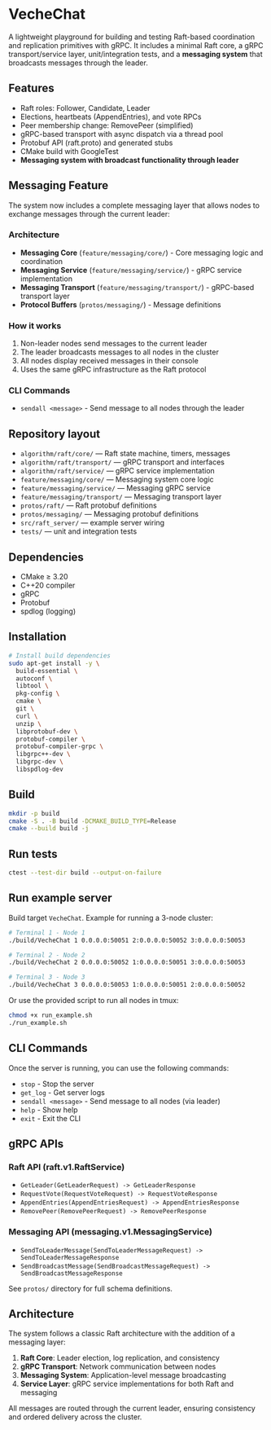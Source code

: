 # VecheChat

A lightweight playground for building and testing Raft-based coordination and replication primitives with gRPC. It includes a minimal Raft core, a gRPC transport/service layer, unit/integration tests, and a **messaging system** that broadcasts messages through the leader.

## Features
- Raft roles: Follower, Candidate, Leader
- Elections, heartbeats (AppendEntries), and vote RPCs
- Peer membership change: RemovePeer (simplified)
- gRPC-based transport with async dispatch via a thread pool
- Protobuf API (raft.proto) and generated stubs
- CMake build with GoogleTest
- **Messaging system with broadcast functionality through leader**

## Messaging Feature
The system now includes a complete messaging layer that allows nodes to exchange messages through the current leader:

### Architecture
- **Messaging Core** (`feature/messaging/core/`) - Core messaging logic and coordination
- **Messaging Service** (`feature/messaging/service/`) - gRPC service implementation
- **Messaging Transport** (`feature/messaging/transport/`) - gRPC-based transport layer
- **Protocol Buffers** (`protos/messaging/`) - Message definitions

### How it works
1. Non-leader nodes send messages to the current leader
2. The leader broadcasts messages to all nodes in the cluster
3. All nodes display received messages in their console
4. Uses the same gRPC infrastructure as the Raft protocol

### CLI Commands
- `sendall <message>` - Send message to all nodes through the leader

## Repository layout
- `algorithm/raft/core/` — Raft state machine, timers, messages
- `algorithm/raft/transport/` — gRPC transport and interfaces
- `algorithm/raft/service/` — gRPC service implementation
- `feature/messaging/core/` — Messaging system core logic
- `feature/messaging/service/` — Messaging gRPC service
- `feature/messaging/transport/` — Messaging transport layer
- `protos/raft/` — Raft protobuf definitions
- `protos/messaging/` — Messaging protobuf definitions
- `src/raft_server/` — example server wiring
- `tests/` — unit and integration tests

## Dependencies
- CMake ≥ 3.20
- C++20 compiler
- gRPC
- Protobuf
- spdlog (logging)

## Installation
```bash
# Install build dependencies
sudo apt-get install -y \
  build-essential \
  autoconf \
  libtool \
  pkg-config \
  cmake \
  git \
  curl \
  unzip \
  libprotobuf-dev \
  protobuf-compiler \
  protobuf-compiler-grpc \
  libgrpc++-dev \
  libgrpc-dev \
  libspdlog-dev
```

## Build
```bash
mkdir -p build
cmake -S . -B build -DCMAKE_BUILD_TYPE=Release
cmake --build build -j
```

## Run tests
```bash
ctest --test-dir build --output-on-failure
```

## Run example server
Build target `VecheChat`. Example for running a 3-node cluster:

```bash
# Terminal 1 - Node 1
./build/VecheChat 1 0.0.0.0:50051 2:0.0.0.0:50052 3:0.0.0.0:50053

# Terminal 2 - Node 2  
./build/VecheChat 2 0.0.0.0:50052 1:0.0.0.0:50051 3:0.0.0.0:50053

# Terminal 3 - Node 3
./build/VecheChat 3 0.0.0.0:50053 1:0.0.0.0:50051 2:0.0.0.0:50052
```

Or use the provided script to run all nodes in tmux:
```bash
chmod +x run_example.sh
./run_example.sh
```

## CLI Commands
Once the server is running, you can use the following commands:
- `stop` - Stop the server
- `get_log` - Get server logs
- `sendall <message>` - Send message to all nodes (via leader)
- `help` - Show help
- `exit` - Exit the CLI

## gRPC APIs
### Raft API (raft.v1.RaftService)
- `GetLeader(GetLeaderRequest) -> GetLeaderResponse`
- `RequestVote(RequestVoteRequest) -> RequestVoteResponse`
- `AppendEntries(AppendEntriesRequest) -> AppendEntriesResponse`
- `RemovePeer(RemovePeerRequest) -> RemovePeerResponse`

### Messaging API (messaging.v1.MessagingService)
- `SendToLeaderMessage(SendToLeaderMessageRequest) -> SendToLeaderMessageResponse`
- `SendBroadcastMessage(SendBroadcastMessageRequest) -> SendBroadcastMessageResponse`

See `protos/` directory for full schema definitions.

## Architecture
The system follows a classic Raft architecture with the addition of a messaging layer:
1. **Raft Core**: Leader election, log replication, and consistency
2. **gRPC Transport**: Network communication between nodes
3. **Messaging System**: Application-level message broadcasting
4. **Service Layer**: gRPC service implementations for both Raft and messaging

All messages are routed through the current leader, ensuring consistency and ordered delivery across the cluster.